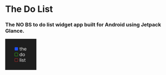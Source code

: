 # The Do List

### The NO BS to do list widget app built for Android using Jetpack Glance.

<img src="assets/logo.png" height="100px" width="100px"/>